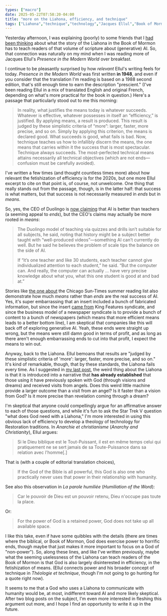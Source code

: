 ```yaml
---
types: ["macro"]
date: 2025-05-22T07:58:20-04:00
title: "more on the Liahona, efficiency, and technique"
tags: ["Liahona","technique","technology","Jacques Ellul","Book of Mormon","AI","generative AI","Presence in the Modern World","Anarchie et christianisme","La parole humiliée","non-power","Théologie et technique"]
---
```

Yesterday afternoon, I was explaining (poorly) to some friends that I [had been thinking](https://spencergreenhalgh.com/communities/star-trek-v-the-liahona-and-jacques-elluls-technique/) about what the story of the Liahona in the Book of Mormon has to teach readers of that volume of scripture about (generative) AI. So, that connection was naturally on my mind when I was reading more of Jacques Ellul's *Presence in the Modern World* over breakfast.

I continue to be pleasantly surprised by how *relevant* Ellul's writing feels for today. *Presence in the Modern World* was first written **in 1948**, and even if you consider that the translation I'm reading is based on a 1988 second edition, that's still enough time to earn the description "prescient." (I've been reading Ellul in a mix of translated English and original French, depending on what's more practical for the book in question.) Here's a passage that particularly stood out to me this morning: 

> In reality, what justifies the means today is whatever succeeds. Whatever is effective, whatever possesses in itself an “efficiency,” is justified. By applying means, a result is produced. This result is judged by these simplistic criteria of “more”: larger, faster, more precise, and so on. Simply by applying this criterion, the means is declared good. What succeeds is good, what fails is bad. Now, technique teaches us how to infallibly discern the means, the one means that carries within it the success that is most spectacular. Technique always succeeds. The most-perfected technical means attains necessarily all technical objectives (which are not ends—confusion must be carefully avoided).

I've written a few times (and thought countless times more) about how relevant the fetishization of efficiency is for the 2020s, but one more Ellul excerpt to cite on that point is, of course, not unwelcome. One thing that really stands out from the passage, though, is in the latter half: that success is what matters, but that success is not necessarily measured in *ends* but in *means*. 

So, yes, the CEO of Duolingo is [now claiming](https://fortune.com/2025/05/20/duolingo-ai-teacher-schools-childcare/) that AI is better than teachers (a seeming appeal to *ends*), but the CEO's claims may actually be more rooted in *means*: 

> The Duolingo model of teaching via quizzes and drills isn’t suitable for all subjects, he said, noting that history might be a subject better taught with “well-produced videos”—something AI can’t currently do well. But he said he believes the problem of scale tips the balance on the side of AI. 
> 
> If “it’s one teacher and like 30 students, each teacher cannot give individualized attention to each student,” he said. “But the computer can. And really, the computer can actually … have very precise knowledge about what you, what this one student is good at and bad at.”

Stories like [the one about](https://www.404media.co/chicago-sun-times-prints-ai-generated-summer-reading-list-with-books-that-dont-exist/) the Chicago Sun-Times summer reading list also demonstrate how much *means* rather than *ends* are the real success of AI. Yes, it's super embarrassing that an insert included a bunch of fabricated information, but since the insert [came from](https://www.404media.co/viral-ai-generated-summer-guide-printed-by-chicago-sun-times-was-made-by-magazine-giant-hearst/) King Features syndicate, and since the business model of a newspaper syndicate is to provide a bunch of content to a bunch of newspapers (which means that more efficient means leads to a better bottom line), I am skeptical that companies like this will back off of exploring generative AI. Yeah, these ends were straight up wrong, but the means were still damn good in terms of profit, and as long as there aren't enough embarrassing ends to cut into that profit, I expect the means to win out.

Anyway, back to the Liahona. Ellul bemoans that results are "judged by these simplistic criteria of 'more': larger, faster, more precise, and so on." It's kind of remarkable, though, that by these standards, the Liahona fails every time. As I suggested in [my last post](https://spencergreenhalgh.com/communities/star-trek-v-the-liahona-and-jacques-elluls-technique/), the weird thing about the Liahona is that it is introduced into a narrative that **has already established** that those using it have previously spoken with God (through visions and dreams) and received visits from angels. Does this weird little machine provide a larger outcome than a visit from an angel? Is it faster than a vision from God? Is it more precise than revelation coming through a dream?

I'm skeptical that anyone could compellingly argue for an affirmative answer to each of those questions, and while it's fun to ask the Star Trek V question "what does God need with a Liahona," I'm more interested in using this obvious lack of efficiency to develop a theology of technology for Restoration traditions. In *Anarchie et christianisme* (*Anarchy and Christianity*), Ellul argues: 

> Si le Dieu biblique est le Tout-Puissant, il est en même temps celui qui pratiquement ne se sert jamais de sa Toute-Puissance dans sa relation avec l'homme[.]

That is (with a couple of editorial translation choices),

> If the God of the Bible is all powerful, this God is also one who practically never uses that power in their relationship with humanity.

See also this observation in *La parole humiliée* (*Humiliation of the Word*): 

> Car le pouvoir de Dieu est un pouvoir retenu, Dieu n'occupe pas toute la place.

Or:

> For the power of God is a retained power, God does not take up all available space.

I like this take, even if have some quibbles with the details (there are times where the biblical, or Book of Mormon, God does exercise power to horrific ends, though maybe that just makes it more important to focus on a God of "non-power"). So, along these lines, and like I've written previously, maybe what the seeming uselessness of the Liahona can teach readers of the Book of Mormon is that God is also largely disinterested in efficiency, in the fetishization of means. (Ellul connects power and his broader concept of technique in *Théologie et technique*, though I'm not going to go hunting for a quote right now).

It seems to me that a God who uses a Liahona to communicate with humanity would be, at most, indifferent toward AI and more likely skeptical. After two blog posts on the subject, I'm even more interested in fleshing this argument out more, and I hope I find an opportunity to write it up in the future.